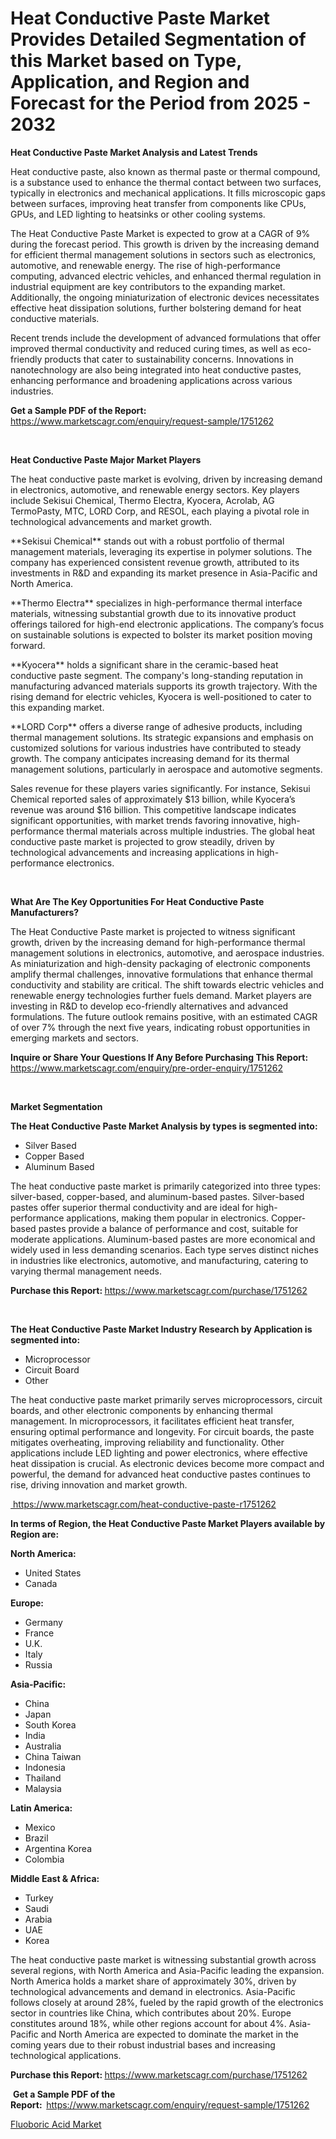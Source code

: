 <p><h1>Heat Conductive Paste Market Provides Detailed Segmentation of this Market based on Type, Application, and Region and Forecast for the Period from 2025 - 2032</h1></p><p><strong>Heat Conductive Paste Market Analysis and Latest Trends</strong></p>
<p><p>Heat conductive paste, also known as thermal paste or thermal compound, is a substance used to enhance the thermal contact between two surfaces, typically in electronics and mechanical applications. It fills microscopic gaps between surfaces, improving heat transfer from components like CPUs, GPUs, and LED lighting to heatsinks or other cooling systems.</p><p>The Heat Conductive Paste Market is expected to grow at a CAGR of 9% during the forecast period. This growth is driven by the increasing demand for efficient thermal management solutions in sectors such as electronics, automotive, and renewable energy. The rise of high-performance computing, advanced electric vehicles, and enhanced thermal regulation in industrial equipment are key contributors to the expanding market. Additionally, the ongoing miniaturization of electronic devices necessitates effective heat dissipation solutions, further bolstering demand for heat conductive materials.</p><p>Recent trends include the development of advanced formulations that offer improved thermal conductivity and reduced curing times, as well as eco-friendly products that cater to sustainability concerns. Innovations in nanotechnology are also being integrated into heat conductive pastes, enhancing performance and broadening applications across various industries.</p></p>
<p><strong>Get a Sample PDF of the Report:&nbsp;</strong> <a href="https://www.marketscagr.com/enquiry/request-sample/1751262?utm_campaign=2483&utm_medium=2&utm_source=Github&utm_content=ia&utm_term=01042025&utm_id=heat-conductive-paste">https://www.marketscagr.com/enquiry/request-sample/1751262</a></p>
<p>&nbsp;</p>
<p><strong>Heat Conductive Paste Major Market Players</strong></p>
<p><p>The heat conductive paste market is evolving, driven by increasing demand in electronics, automotive, and renewable energy sectors. Key players include Sekisui Chemical, Thermo Electra, Kyocera, Acrolab, AG TermoPasty, MTC, LORD Corp, and RESOL, each playing a pivotal role in technological advancements and market growth.</p><p>**Sekisui Chemical** stands out with a robust portfolio of thermal management materials, leveraging its expertise in polymer solutions. The company has experienced consistent revenue growth, attributed to its investments in R&D and expanding its market presence in Asia-Pacific and North America.</p><p>**Thermo Electra** specializes in high-performance thermal interface materials, witnessing substantial growth due to its innovative product offerings tailored for high-end electronic applications. The company’s focus on sustainable solutions is expected to bolster its market position moving forward.</p><p>**Kyocera** holds a significant share in the ceramic-based heat conductive paste segment. The company's long-standing reputation in manufacturing advanced materials supports its growth trajectory. With the rising demand for electric vehicles, Kyocera is well-positioned to cater to this expanding market.</p><p>**LORD Corp** offers a diverse range of adhesive products, including thermal management solutions. Its strategic expansions and emphasis on customized solutions for various industries have contributed to steady growth. The company anticipates increasing demand for its thermal management solutions, particularly in aerospace and automotive segments.</p><p>Sales revenue for these players varies significantly. For instance, Sekisui Chemical reported sales of approximately $13 billion, while Kyocera’s revenue was around $16 billion. This competitive landscape indicates significant opportunities, with market trends favoring innovative, high-performance thermal materials across multiple industries. The global heat conductive paste market is projected to grow steadily, driven by technological advancements and increasing applications in high-performance electronics.</p></p>
<p>&nbsp;</p>
<p><strong>What Are The Key Opportunities For Heat Conductive Paste Manufacturers?</strong></p>
<p><p>The Heat Conductive Paste market is projected to witness significant growth, driven by the increasing demand for high-performance thermal management solutions in electronics, automotive, and aerospace industries. As miniaturization and high-density packaging of electronic components amplify thermal challenges, innovative formulations that enhance thermal conductivity and stability are critical. The shift towards electric vehicles and renewable energy technologies further fuels demand. Market players are investing in R&D to develop eco-friendly alternatives and advanced formulations. The future outlook remains positive, with an estimated CAGR of over 7% through the next five years, indicating robust opportunities in emerging markets and sectors.</p></p>
<p><strong>Inquire or Share Your Questions If Any Before Purchasing This Report:</strong> <a href="https://www.marketscagr.com/enquiry/pre-order-enquiry/1751262?utm_campaign=2483&utm_medium=2&utm_source=Github&utm_content=ia&utm_term=01042025&utm_id=heat-conductive-paste">https://www.marketscagr.com/enquiry/pre-order-enquiry/1751262</a></p>
<p>&nbsp;</p>
<p><strong>Market Segmentation</strong></p>
<p><strong>The Heat Conductive Paste Market Analysis by types is segmented into:</strong></p>
<p><ul><li>Silver Based</li><li>Copper Based</li><li>Aluminum Based</li></ul></p>
<p><p>The heat conductive paste market is primarily categorized into three types: silver-based, copper-based, and aluminum-based pastes. Silver-based pastes offer superior thermal conductivity and are ideal for high-performance applications, making them popular in electronics. Copper-based pastes provide a balance of performance and cost, suitable for moderate applications. Aluminum-based pastes are more economical and widely used in less demanding scenarios. Each type serves distinct niches in industries like electronics, automotive, and manufacturing, catering to varying thermal management needs.</p></p>
<p><strong>Purchase this Report:&nbsp;</strong><a href="https://www.marketscagr.com/purchase/1751262?utm_campaign=2483&utm_medium=2&utm_source=Github&utm_content=ia&utm_term=01042025&utm_id=heat-conductive-paste">https://www.marketscagr.com/purchase/1751262</a></p>
<p>&nbsp;</p>
<p><strong>The Heat Conductive Paste Market Industry Research by Application is segmented into:</strong></p>
<p><ul><li>Microprocessor</li><li>Circuit Board</li><li>Other</li></ul></p>
<p><p>The heat conductive paste market primarily serves microprocessors, circuit boards, and other electronic components by enhancing thermal management. In microprocessors, it facilitates efficient heat transfer, ensuring optimal performance and longevity. For circuit boards, the paste mitigates overheating, improving reliability and functionality. Other applications include LED lighting and power electronics, where effective heat dissipation is crucial. As electronic devices become more compact and powerful, the demand for advanced heat conductive pastes continues to rise, driving innovation and market growth.</p></p>
<p><a href="https://www.marketscagr.com/heat-conductive-paste-r1751262?utm_campaign=2483&utm_medium=2&utm_source=Github&utm_content=ia&utm_term=01042025&utm_id=heat-conductive-paste">&nbsp;https://www.marketscagr.com/heat-conductive-paste-r1751262</a></p>
<p><strong>In terms of Region, the Heat Conductive Paste Market Players available by Region are:</strong></p>
<p>
    <p> <strong> North America: </strong>
        <ul>
            <li>United States</li>
            <li>Canada</li>
        </ul>
        </p> 
    <p> <strong> Europe: </strong>
        <ul>
            <li>Germany</li>
            <li>France</li>
            <li>U.K.</li>
            <li>Italy</li>
            <li>Russia</li>
        </ul>
        </p> 
    <p> <strong> Asia-Pacific: </strong>
        <ul>
            <li>China</li>
            <li>Japan</li>
            <li>South Korea</li>
            <li>India</li>
            <li>Australia</li>
            <li>China Taiwan</li>
            <li>Indonesia</li>
            <li>Thailand</li>
            <li>Malaysia</li>
        </ul>
        </p> 
    <p> <strong> Latin America: </strong>
        <ul>
            <li>Mexico</li>
            <li>Brazil</li>
            <li>Argentina Korea</li>
            <li>Colombia</li>
        </ul>
        </p> 
    <p> <strong> Middle East & Africa: </strong>
        <ul>
            <li>Turkey</li>
            <li>Saudi</li>
            <li>Arabia</li>
            <li>UAE</li>
            <li>Korea</li>
        </ul>
    </p>
    </p>
<p><p>The heat conductive paste market is witnessing substantial growth across several regions, with North America and Asia-Pacific leading the expansion. North America holds a market share of approximately 30%, driven by technological advancements and demand in electronics. Asia-Pacific follows closely at around 28%, fueled by the rapid growth of the electronics sector in countries like China, which contributes about 20%. Europe constitutes around 18%, while other regions account for about 4%. Asia-Pacific and North America are expected to dominate the market in the coming years due to their robust industrial bases and increasing technological applications.</p></p>
<p><strong>Purchase this Report: </strong><a href="https://www.marketscagr.com/purchase/1751262?utm_campaign=2483&utm_medium=2&utm_source=Github&utm_content=ia&utm_term=01042025&utm_id=heat-conductive-paste">https://www.marketscagr.com/purchase/1751262</a></p>
<p>&nbsp;<strong>Get a Sample PDF of the Report:&nbsp;&nbsp;</strong><a href="https://www.marketscagr.com/enquiry/request-sample/1751262?utm_campaign=2483&utm_medium=2&utm_source=Github&utm_content=ia&utm_term=01042025&utm_id=heat-conductive-paste">https://www.marketscagr.com/enquiry/request-sample/1751262</a></p>
<p><strong></strong></p>
<p><p><a href="https://github.com/ParvinKhatun77/Market-Research-Report-List-2/blob/main/fluoboric-acid-market.md?utm_campaign=2483&utm_medium=2&utm_source=Github&utm_content=ia&utm_term=01042025&utm_id=heat-conductive-paste">Fluoboric Acid Market</a></p></p>